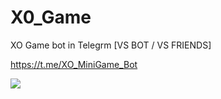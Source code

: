# X0_Game

XO Game bot in Telegrm [VS BOT / VS FRIENDS]

https://t.me/XO_MiniGame_Bot


![](https://github.com/Steppe-Mammoth/X0_Game/blob/master/docs/xo.gif)

